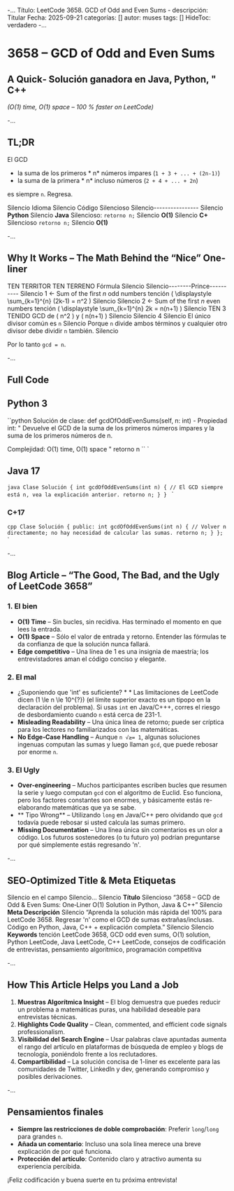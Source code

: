 -...
Título: LeetCode 3658. GCD of Odd and Even Sums -
descripción: Titular
Fecha: 2025-09-21
categorías: []
autor: muses
tags: []
HideToc: verdadero
-...
# 3658 – GCD of Odd and Even Sums
## A Quick‐ Solución ganadora en Java, Python, " C++
*(O(1) time, O(1) space – 100 % faster on LeetCode)*

-...

## TL;DR
El GCD

- la suma de los primeros * n* números impares (`1 + 3 + ... + (2n‐1)`)
- la suma de la primera * n* incluso números (`2 + 4 + ... + 2n`)

es siempre `n`.
Regresa.

Silencio Idioma Silencio Código Silencioso
Silencio----------------
Silencio **Python**
Silencio **Java** Silencioso: `retorno n;` Silencio **O(1)**
Silencio **C+** Silencioso `retorno n;` Silencio **O(1)**

-...

## Why It Works – The Math Behind the “Nice” One‐liner

TEN TERRITOR TEN TERRENO Fórmula Silencio
Silencio--------Prince----------
Silencio 1 ← Sum of the first *n* odd numbers tención \( \displaystyle \sum_{k=1}^{n} (2k-1) = n^2 \) Silencio
Silencio 2 ← Sum of the first *n* even numbers tención \( \displaystyle \sum_{k=1}^{n} 2k = n(n+1) \) Silencio
TEN 3 TENIDO GCD de \( n^2 \) y \( n(n+1) \) Silencio
Silencio 4 Silencio El único divisor común es `n` Silencio Porque `n` divide ambos términos y cualquier otro divisor debe dividir `n` también. Silencio

Por lo tanto `gcd = n`.

-...

## Full Code

## Python 3

``python
Solución de clase:
def gcdOfOddEvenSums(self, n: int) - Propiedad int:
"
Devuelve el GCD de la suma de los primeros números impares
y la suma de los primeros números de n.

Complejidad: O(1) time, O(1) space
"
retorno n
`` `

## Java 17

``java
Clase Solución {
int gcdOfOddEvenSums(int n) {
// El GCD siempre está n, vea la explicación anterior.
retorno n;
}
}
`` `

### C+17

``cpp
Clase Solución {
public:
int gcdOfOddEvenSums(int n) {
// Volver n directamente; no hay necesidad de calcular las sumas.
retorno n;
}
};
`` `

-...

## Blog Article – “The Good, The Bad, and the Ugly of LeetCode 3658”

### 1. El bien
- **O(1) Time** – Sin bucles, sin recidiva. Has terminado el momento en que lees la entrada.
- **O(1) Space** – Sólo el valor de entrada y retorno.
Entender las fórmulas te da confianza de que la solución nunca fallará.
- **Edge competitivo** – Una línea de 1 es una insignia de maestría; los entrevistadores aman el código conciso y elegante.

### 2. El mal
- ¿Suponiendo que 'int' es suficiente? * *
Las limitaciones de LeetCode dicen \(1 \le n \le 10^{?}\) (el límite superior exacto es un tipopo en la declaración del problema). Si usas `int` en Java/C+++, corres el riesgo de desbordamiento cuando `n` está cerca de 231-1.
- **Misleading Readability** – Una única línea de retorno; puede ser críptica para los lectores no familiarizados con las matemáticas.
- **No Edge‐Case Handling** – Aunque `n √≥= 1`, algunas soluciones ingenuas computan las sumas y luego llaman `gcd`, que puede rebosar por enorme `n`.

### 3. El Ugly
- **Over-engineering** – Muchos participantes escriben bucles que resumen la serie y luego computan `gcd` con el algoritmo de Euclid. Eso funciona, pero los factores constantes son enormes, y básicamente estás re-elaborando matemáticas que ya se sabe.
- ** Tipo Wrong** – Utilizando `long` en Java/C++ pero olvidando que `gcd` todavía puede rebosar si usted calcula las sumas primero.
- **Missing Documentation** – Una línea única sin comentarios es un olor a código. Los futuros sostenedores (o tu futuro yo) podrían preguntarse por qué simplemente estás regresando 'n'.

-...

## SEO‐Optimized Title & Meta Etiquetas

Silencio en el campo
Silencio...
Silencio **Título** Silencioso “3658 – GCD de Odd & Even Sums: One‐Liner O(1) Solution in Python, Java & C++”
Silencio **Meta Descripción** Silencio “Aprenda la solución más rápida del 100% para LeetCode 3658. Regresar 'n' como el GCD de sumas extrañas/inclusas. Código en Python, Java, C++ + explicación completa.” Silencio
Silencio **Keywords** tención LeetCode 3658, GCD odd even sums, O(1) solution, Python LeetCode, Java LeetCode, C++ LeetCode, consejos de codificación de entrevistas, pensamiento algorítmico, programación competitiva

-...

## How This Article Helps you Land a Job

1. **Muestras Algorítmica Insight** – El blog demuestra que puedes reducir un problema a matemáticas puras, una habilidad deseable para entrevistas técnicas.
2. **Highlights Code Quality** – Clean, commented, and efficient code signals professionalism.
3. **Visibilidad del Search Engine** – Usar palabras clave apuntadas aumenta el rango del artículo en plataformas de búsqueda de empleo y blogs de tecnología, poniéndolo frente a los reclutadores.
4. **Compartibilidad** – La solución concisa de 1-liner es excelente para las comunidades de Twitter, LinkedIn y dev, generando compromiso y posibles derivaciones.

-...

## Pensamientos finales

- **Siempre las restricciones de doble comprobación**: Preferir `long`/`long` para grandes `n`.
- **Añada un comentario**: Incluso una sola línea merece una breve explicación de por qué funciona.
- **Protección del artículo**: Contenido claro y atractivo aumenta su experiencia percibida.

¡Feliz codificación y buena suerte en tu próxima entrevista!
